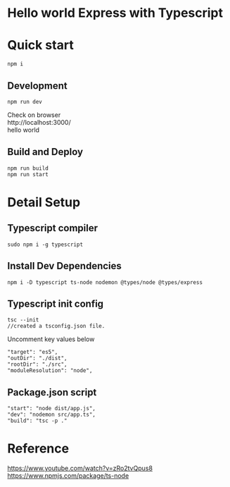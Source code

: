 # Hello world Express with Typescript

# Quick start

```
npm i
```
## Development
```
npm run dev
```
Check on browser  
http://localhost:3000/  
hello world
## Build and Deploy
```
npm run build
npm run start
```
# Detail Setup

## Typescript compiler 
```
sudo npm i -g typescript
```

## Install Dev Dependencies

```
npm i -D typescript ts-node nodemon @types/node @types/express
```
## Typescript init config
```
tsc --init
//created a tsconfig.json file.
```
Uncomment key values below
```
"target": "es5",   
"outDir": "./dist", 
"rootDir": "./src", 
"moduleResolution": "node",  

```

## Package.json script
```
"start": "node dist/app.js",
"dev": "nodemon src/app.ts",
"build": "tsc -p ."
```

# Reference
https://www.youtube.com/watch?v=zRo2tvQpus8
https://www.npmjs.com/package/ts-node